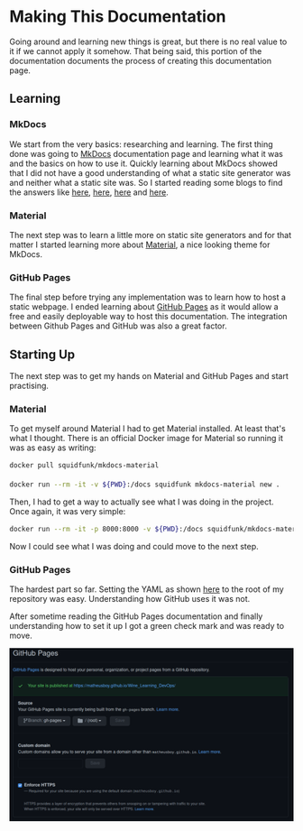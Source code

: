 # Making This Documentation
Going around and learning new things is great, but there is no real value to it if we cannot apply it somehow. That being said, this portion of the documentation documents the process of creating this documentation page.

## Learning
### __MkDocs__
We start from the very basics: researching and learning. The first thing done was going to [MkDocs](https://www.mkdocs.org/) documentation page and learning what it was and the basics on how to use it. Quickly learning about MkDocs showed that I did not have a good understanding of what a static site generator was and neither what a static site was. So I started reading some blogs to find the answers like [here](https://techterms.com/definition/staticwebsite), [here](https://en.wikipedia.org/wiki/Static_web_page), [here](https://www.netlify.com/blog/2020/04/14/what-is-a-static-site-generator-and-3-ways-to-find-the-best-one/) and [here](https://idratherbewriting.com/learnapidoc/pubapis_static_site_generators.html).

### __Material__
The next step was to learn a little more on static site generators and for that matter I started learning more about [Material](https://squidfunk.github.io/mkdocs-material/), a nice looking theme for MkDocs. 

### __GitHub Pages__
The final step before trying any implementation was to learn how to host a static webpage. I ended learning about [GitHub Pages](https://pages.github.com/) as it would allow a free and easily deployable way to host this documentation. The integration between Github Pages and GitHub was also a great factor.

## Starting Up
The next step was to get my hands on Material and GitHub Pages and start practising.

### __Material__
To get myself around Material I had to get Material installed. At least that's what I thought. There is an official Docker image for Material so running it was as easy as writing: 

```bash
docker pull squidfunk/mkdocs-material

docker run --rm -it -v ${PWD}:/docs squidfunk mkdocs-material new .
```
Then, I had to get a way to actually see what I was doing in the project. Once again, it was very simple:

```bash
docker run --rm -it -p 8000:8000 -v ${PWD}:/docs squidfunk/mkdocs-material
```
Now I could see what I was doing and could move to the next step.

### __GitHub Pages__
The hardest part so far. Setting the YAML as shown [here](https://squidfunk.github.io/mkdocs-material/publishing-your-site/) to the root of my repository was easy. Understanding how GitHub uses it was not. 

After sometime reading the GitHub Pages documentation and finally understanding how to set it up I got a green check mark and was ready to move.

![GitHub Pages is go](ghp_settings.png)